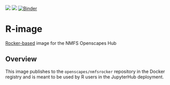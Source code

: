 ![](https://img.shields.io/docker/image-size/openscapes/rocker?sort=date) <a href="https://hub.docker.com/repository/docker/openscapes/rocker/tags?page=1&ordering=last_updated"><img src="https://img.shields.io/docker/v/openscapes/rocker"></a> [![Binder](https://mybinder.org/badge_logo.svg)](https://mybinder.org/v2/gh/nmfs-openscapes/R-image/HEAD)

# R-image

[Rocker-based](https://hub.docker.com/r/rocker/geospatial) image for the NMFS Openscapes Hub


## Overview

This image publishes to the `openscapes/nmfsrocker` repository in the Docker registry and is meant to be used by R users in the JupyterHub deployment.

